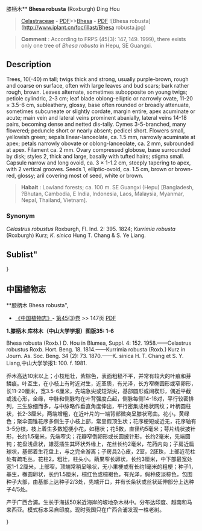 膝柄木** **Bhesa robusta** (Roxburgh) Ding Hou

> [Celastraceae](http://www.iplant.cn/info/Celastraceae?t=foc) - [PDF](http://www.iplant.cn/foc/pdf/Celastraceae.pdf)>>[Bhesa](http://www.iplant.cn/info/Bhesa?t=foc) - [PDF](http://www.iplant.cn/foc/pdf/Bhesa.pdf)
![Bhesa robusta](http://www.iplant.cn/foc/illast/Bhesa robusta.jpg)


> **Comment** : 
> According to FRPS (45(3): 147, 149. 1999), there exists only one tree of *Bhesa robusta* in Hepu, SE Guangxi.

## Description

Trees, 10(-40) m tall; twigs thick and strong, usually purple-brown, rough and coarse on surface, often with large leaves and bud scars; bark rather rough, brown. Leaves alternate, sometimes subopposite on young twigs; petiole cylindric, 2-3 cm; leaf blade oblong-elliptic or narrowly ovate, 11-20 × 3.5-6 cm, subleathery, glossy, base often rounded or broadly attenuate, sometimes subcuneate or slightly cordate, margin entire, apex acuminate or acute; main vein and lateral veins prominent abaxially, lateral veins 14-18 pairs, becoming dense and netted dis-tally. Cymes 3-5-branched, many flowered; peduncle short or nearly absent; pedicel short. Flowers small, yellowish green; sepals linear-lanceolate, ca. 1.5 mm, narrowly acuminate at apex; petals narrowly obovate or oblong-lanceolate, ca. 2 mm, subrounded at apex. Filament ca. 2 mm. Ovary compressed globose, base surrounded by disk; styles 2, thick and large, basally with tufted hairs; stigma small. Capsule narrow and long ovoid, ca. 3 × 1-1.2 cm, steeply tapering to apex, with 2 vertical grooves. Seeds 1, elliptic-ovoid, ca. 1.5 cm, brown or brown-red, glossy; aril covering most of seed, white or brown.


> **Habait** : 
> Lowland forests; ca. 100 m. SE Guangxi (Hepu) [Bangladesh, ?Bhutan, Cambodia, E India, Indonesia, Laos, Malaysia, Myanmar, Nepal, Thailand, Vietnam].

### Synonym
*Celastrus robustus* Roxburgh, Fl. Ind. 2: 395. 1824; *Kurrimia robusta* (Roxburgh) Kurz; *K. sinica* Hung T. Chang & S. Ye Liang.

## Sublist"
}
## 中国植物志



**膝柄木 Bhesa robusta",



* [《中国植物志》](http://www.iplant.cn/frps)- [第45(3)卷](http://www.iplant.cn/frps/vol/45(3)) >> 147页 [PDF](http://www.iplant.cn/frps/pdf/45(3)/147.PDF)


**1.膝柄木 库林木（中山大学学报）图版35: 1-6**

Bhesa robusta (Roxb.) D. Hou in Blumea, Suppl. 4: 152. 1958.——Celastrus robustus Roxb. Hort. Beng. 18. 1814.——Kurrimia robusta (Roxb.) Kurz in Journ. As. Soc. Beng. 34 (2): 73. 1870.——K. sinica H. T. Chang et S. Y. Liang,中山大学学报1: 100. f. 1981.

乔木高达10米以上；小枝粗壮，紫棕色，表面粗糙不平，并常有较大的叶痕和芽鳞痕。叶互生，在小枝上有时近对生，近革质，有光泽，长方窄椭圆形或窄卵形，长11-20厘米，宽3.5-6厘米，先端急尖或短渐尖，基部圆形或阔楔形，偶近平截或浅心形，全缘，中脉和侧脉均在叶背强度凸起，侧脉每侧14-18对，平行较密排列，三生脉细而多，与中脉略作垂直角度伸出，平行密集成格状网纹；叶柄圆柱状，长2-3厘米，两端增粗，在近叶片的一端背部微突呈膝状弯曲。花小，黄绿色；聚伞圆锥花序多侧生于小枝上部，常呈假顶生状；花序梗短或近无，花序轴有3-5分枝，枝上着生多数短梗小花，如穗状；花5数，直径约5毫米；萼片线状披针形，长约1.5毫米，先端窄尖；花瓣窄倒卵形或长圆披针形，长约2毫米，先端圆钝；花盘浅盘状，雄蕊插生其环状外缘上，花丝长约2毫米，花药内向；子房近扁球状，基部着生花盘上，与之完全游离；子房具2心皮，2室，2胚珠，上部近花柱处有疏毛丛，花柱2，粗壮，柱头小。蒴果窄长卵状，长约3厘米，中下部最宽处宽1-1.2厘米，上部窄，顶端常稍呈喙状，无小果梗或有长约1毫米的粗梗；种子1，基生，椭圆卵状，长约1.5厘米，棕红色或棕褐色，有光泽，假种皮淡棕色，包围种子大部，由基部上达种子2/3处，先端开口，并有长条状或丝状延伸部分上达种子4/5处。

产于广西合浦。生长于海拔50米近海岸的坡地杂木林中。分布达印度、越南和马来西亚。模式标本采自印度。现时我国只在广西合浦发现一株老树。



}